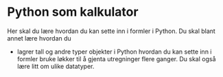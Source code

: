 # Python som kalkulator

Her skal du lære hvordan du kan sette inn i formler i Python. Du skal blant annet lære hvordan du 

* lagrer tall og andre typer objekter i Python
hvordan du kan sette inn i formler
bruke løkker til å gjenta utregninger flere ganger.
Du skal også lære litt om ulike datatyper.